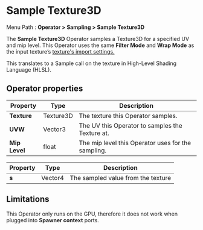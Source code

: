# Sample Texture3D

Menu Path : **Operator > Sampling > Sample Texture3D**

The **Sample Texture3D** Operator samples a Texture3D for a specified UV and mip level. This Operator uses the same **Filter Mode** and **Wrap Mode** as the input texture’s [texture's import settings.](https://docs.unity3d.com/Manual/class-TextureImporter.html)

This translates to a Sample call on the texture in High-Level Shading Language (HLSL).

## Operator properties

| **Property**  | **Type**  | **Description**                                    |
| ------------- | --------- | -------------------------------------------------- |
| **Texture**   | Texture3D | The texture this Operator samples.                 |
| **UVW**       | Vector3   | The UV this Operator to samples the Texture at.    |
| **Mip Level** | float     | The mip level this Operator uses for the sampling. |

| **Property** | **Type** | **Description**                    |
| ------------ | -------- | ---------------------------------- |
| **s**        | Vector4  | The sampled value from the texture |

## Limitations

This Operator only runs on the GPU, therefore it does not work when plugged into **Spawner context** ports.
